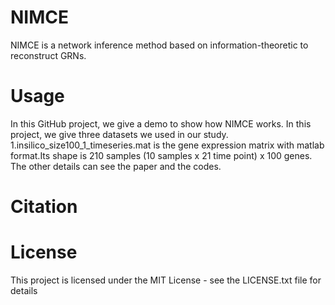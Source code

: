 # NIMCE
NIMCE is a network inference method based on information-theoretic to reconstruct GRNs.

# Usage

  In this GitHub project, we give a demo to show how NIMCE works. In this project, we give three datasets we used in our study.
  1.insilico_size100_1_timeseries.mat is the gene expression matrix with matlab format.Its shape is 210 samples (10 samples x 21 time point) x 100 genes.
  The other details can see the paper and the codes.
  

# Citation

# License
This project is licensed under the MIT License - see the LICENSE.txt file for details

